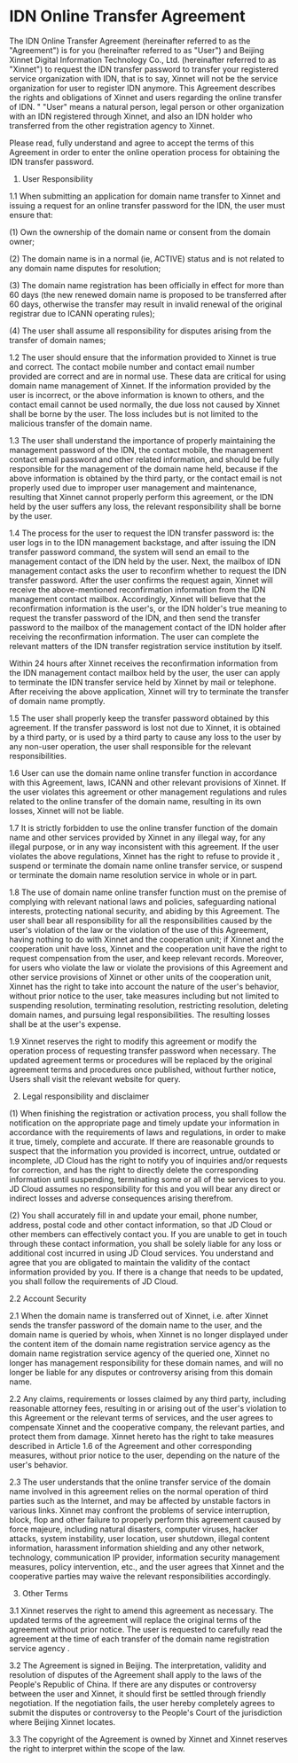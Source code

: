 # IDN Online Transfer Agreement

The IDN Online Transfer Agreement (hereinafter referred to as the "Agreement") is for you (hereinafter referred to as "User") and Beijing Xinnet Digital Information Technology Co., Ltd. (hereinafter referred to as "Xinnet") to request the IDN transfer password to transfer your registered service organization with IDN, that is to say, Xinnet will not be the service organization for user to register IDN anymore. This Agreement describes the rights and obligations of Xinnet and users regarding the online transfer of IDN. " "User" means a natural person, legal person or other organization with an IDN registered through Xinnet, and also an IDN holder who transferred from the other registration agency to Xinnet.

Please read, fully understand and agree to accept the terms of this Agreement in order to enter the online operation process for obtaining the IDN transfer password.

1. User Responsibility

1.1 When submitting an application for domain name transfer to Xinnet and issuing a request for an online transfer password for the IDN, the user must ensure that:

(1) Own the ownership of the domain name or consent from the domain owner;

(2) The domain name is in a normal (ie, ACTIVE) status and is not related to any domain name disputes for resolution;

(3) The domain name registration has been officially in effect for more than 60 days (the new renewed domain name is proposed to be transferred after 60 days, otherwise the transfer may result in invalid renewal of the original registrar due to ICANN operating rules);

(4) The user shall assume all responsibility for disputes arising from the transfer of domain names;

1.2 The user should ensure that the information provided to Xinnet is true and correct. The contact mobile number and contact email number provided are correct and are in normal use. These data are critical for using domain name management of  Xinnet. If the information provided by the user is incorrect, or the above information is known to others, and the contact email cannot be used normally, the due loss not caused by Xinnet shall be borne by the user. The loss includes but is not limited to the malicious transfer of the domain name.

1.3 The user shall understand the importance of properly maintaining the management password of the IDN, the contact mobile, the management contact email password and other related information, and should be fully responsible for the management of the domain name held, because if the above information is obtained by the third party, or the contact email is not properly used due to improper user management and maintenance, resulting that Xinnet cannot properly perform this agreement, or the IDN held by the user suffers any loss, the relevant responsibility shall be borne by the user.

1.4 The process for the user to request the IDN transfer password is: the user logs in to the IDN management backstage, and after issuing the IDN transfer password command, the system will send an email to the management contact of the IDN held by the user. Next, the mailbox of IDN management contact asks the user to reconfirm whether to request the IDN transfer password. After the user confirms the request again, Xinnet will receive the above-mentioned reconfirmation information from the IDN management contact mailbox. Accordingly, Xinnet will believe that the reconfirmation information is the user's, or the IDN holder's true meaning to request the transfer password of the IDN, and then send the transfer password to the mailbox of the management contact of the IDN holder after receiving the reconfirmation information. The user can complete the relevant matters of the IDN transfer registration service institution by itself.

Within 24 hours after Xinnet receives the reconfirmation information from the IDN management contact mailbox held by the user, the user can apply to terminate the IDN transfer service held by Xinnet by mail or telephone. After receiving the above application, Xinnet will try to terminate the transfer of domain name promptly.

1.5 The user shall properly keep the transfer password obtained by this agreement. If the transfer password is lost not due to Xinnet, it is obtained by a third party, or is used by a third party to cause any loss to the user by any non-user operation, the user shall responsible for the relevant responsibilities.

1.6 User can use the domain name online transfer function in accordance with this Agreement, laws, ICANN and other relevant provisions of Xinnet. If the user violates this agreement or other management regulations and rules related to the online transfer of the domain name, resulting in its own losses, Xinnet will not be liable.

1.7 It is strictly forbidden to use the online transfer function of the domain name and other services provided by Xinnet in any illegal way, for any illegal purpose, or in any way inconsistent with this agreement. If the user violates the above regulations, Xinnet has the right to refuse to provide it , suspend or terminate the domain name online transfer service, or suspend or terminate the domain name resolution service in whole or in part.

1.8 The use of domain name online transfer function must on the premise of complying with relevant national laws and policies, safeguarding national interests, protecting national security, and abiding by this Agreement. The user shall bear all responsibility for all the responsibilities caused by the user's violation of the law or the violation of the use of this Agreement, having nothing to do with Xinnet and the cooperation unit; if Xinnet and the cooperation unit have loss,  Xinnet and the cooperation unit have the right to request compensation from the user, and keep relevant records. Moreover, for users who violate the law or violate the provisions of this Agreement and other service provisions of Xinnet or other units of the cooperation unit, Xinnet has the right to take into account the nature of the user's behavior, without prior notice to the user, take measures including but not limited to suspending resolution, terminating resolution, restricting resolution, deleting domain names, and pursuing legal responsibilities. The resulting losses shall be at the user's expense.

1.9 Xinnet reserves the right to modify this agreement or modify the operation process of requesting transfer password when necessary. The updated agreement terms or procedures will be replaced by the original agreement terms and procedures once published, without further notice, Users shall visit the relevant website for query.

2. Legal responsibility and disclaimer

(1) When finishing the registration or activation process, you shall follow the notification on the appropriate page and timely update your information  in accordance with the requirements of laws and regulations, in order to make it true, timely, complete and accurate. If there are reasonable grounds to suspect that the information you provided is incorrect, untrue, outdated or incomplete, JD Cloud has the right to notify you of inquiries and/or requests for correction, and has the right to directly delete the corresponding information until suspending, terminating some or all of the services to you. JD Cloud assumes no responsibility for this and you will bear any direct or indirect losses and adverse consequences arising therefrom.

(2) You shall accurately fill in and update your email, phone number, address, postal code and other contact information, so that JD Cloud or other members can effectively contact you. If you are unable to get in touch through these contact information, you shall be solely liable for any loss or additional cost incurred in using JD Cloud services. You understand and agree that you are obligated to maintain the validity of the contact information provided by you. If there is a change that needs to be updated, you shall follow the requirements of JD Cloud.

2.2 Account Security

2.1 When the domain name is transferred out of Xinnet, i.e. after Xinnet sends the transfer password of the domain name to the user, and the domain name is queried by whois, when Xinnet is no longer displayed under the content item of the domain name registration service agency as the domain name registration service agency of the queried one, Xinnet no longer has management responsibility for these domain names, and will no longer be liable for any disputes or controversy arising from this domain name.

2.2 Any claims, requirements or losses claimed by any third party, including reasonable attorney fees, resulting in or arising out of the user's violation to this Agreement or the relevant terms of services, and the user agrees to compensate Xinnet and the cooperative company, the relevant parties, and protect them from damage. Xinnet hereto has the right to take measures described in Article 1.6 of the Agreement and other corresponding measures,  without prior notice to the user, depending on the nature of the user's behavior.

2.3 The user understands that the online transfer service of the domain name involved in this agreement relies on the normal operation of third parties such as the Internet, and may be affected by unstable factors in various links. Xinnet may confront the problems of service interruption, block, flop and other failure to properly perform this agreement caused by force majeure, including natural disasters, computer viruses, hacker attacks, system instability, user location, user shutdown, illegal content information, harassment information shielding and any other network, technology, communication IP provider, information security management measures, policy intervention, etc., and the user agrees that Xinnet and the cooperative parties may waive the relevant responsibilities accordingly.

3. Other Terms

3.1 Xinnet reserves the right to amend this agreement as necessary. The updated terms of the agreement will replace the original terms of the agreement without prior notice. The user is requested to carefully read the agreement at the time of each transfer of the domain name registration service agency .

3.2 The Agreement is signed in Beijing. The interpretation, validity and resolution of disputes of the Agreement shall apply to the laws of the People's Republic of China. If there are any disputes or controversy between the user and Xinnet, it should first be settled through friendly negotiation. If the negotiation fails, the user hereby completely agrees to submit the disputes or controversy to the People's Court of the jurisdiction where Beijing Xinnet locates.

3.3 The copyright of the Agreement is owned by Xinnet and Xinnet reserves the right to interpret within the scope of the law.




